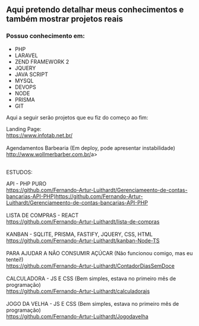 <h2>Aqui pretendo detalhar meus conhecimentos e também mostrar projetos reais</h2>

<h3>Possuo conhecimento em:</h3>
<ul>
  <li>PHP</li>
  <li>LARAVEL</li>
  <li>ZEND FRAMEWORK 2</li>
  <li>JQUERY</li>
  <li>JAVA SCRIPT</li>
  <li>MYSQL</li>
  <li>DEVOPS</li>
  <li>NODE</li>
  <li>PRISMA</li>
  <li>GIT</li>
</ul>

<p>Aqui a seguir serão projetos que eu fiz do começo ao fim:</p>
<div>
  <div>Landing Page:</div>
  <a href="https://www.infotab.net.br/" target"_blank">https://www.infotab.net.br/</a> 
  <br></br>
  <div>Agendamentos Barbearia (Em deploy, pode apresentar instabilidade)</div>
  <a href="http://www.wollmerbarber.com.br/" target="_blank">http://www.wollmerbarber.com.br/</a>a>
</div>
<br>
<div>
  <p>ESTUDOS:</p>
  <div>API - PHP PURO</div>
  <a href="https://github.com/Fernando-Artur-Luithardt/Gerenciameento-de-contas-bancarias-API-PHP)https://github.com/Fernando-Artur-Luithardt/Gerenciameento-de-contas-bancarias-API-PHP" target"_blank">https://github.com/Fernando-Artur-Luithardt/Gerenciameento-de-contas-bancarias-API-PHP)https://github.com/Fernando-Artur-Luithardt/Gerenciameento-de-contas-bancarias-API-PHP</a>
  <br></br>
  <div>LISTA DE COMPRAS - REACT</div>
  <a href="https://github.com/Fernando-Artur-Luithardt/lista-de-compras" target"_blank">https://github.com/Fernando-Artur-Luithardt/lista-de-compras</a>
  <br></br>
  <div>KANBAN - SQLITE, PRISMA, FASTIFY, JQUERY, CSS, HTML</div>
  <a href="https://github.com/Fernando-Artur-Luithardt/kanban-Node-TS" target"_blank">https://github.com/Fernando-Artur-Luithardt/kanban-Node-TS</a>
  <br></br>
  <div>PARA AJUDAR A NÃO CONSUMIR AÇÚCAR (Não funcionou comigo, mas eu tentei!)</div>
  <a href="https://github.com/Fernando-Artur-Luithardt/ContadorDiasSemDoce" target"_blank">https://github.com/Fernando-Artur-Luithardt/ContadorDiasSemDoce</a>
  <br></br>
  <div>CALCULADORA - JS E CSS (Bem simples, estava no primeiro mês de programação)</div>
  <a href="https://github.com/Fernando-Artur-Luithardt/calculadorajs" target"_blank">https://github.com/Fernando-Artur-Luithardt/calculadorajs</a>
  <br></br>
  <div>JOGO DA VELHA - JS E CSS (Bem simples, estava no primeiro mês de programação)</div>
  <a href="https://github.com/Fernando-Artur-Luithardt/Jogodavelha" target"_blank">https://github.com/Fernando-Artur-Luithardt/Jogodavelha</a>
</div>

